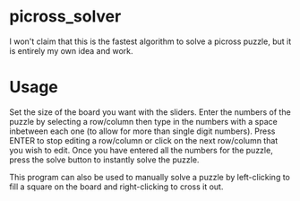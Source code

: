 # picross_solver

I won't claim that this is the fastest algorithm to solve a picross puzzle, but it is entirely my own idea and work.

# Usage

Set the size of the board you want with the sliders. Enter the numbers of the puzzle by selecting a row/column then type in the numbers with a space inbetween each one (to allow for more than single digit numbers). Press ENTER to stop editing a row/column or click on the next row/column that you wish to edit. Once you have entered all the numbers for the puzzle, press the solve button to instantly solve the puzzle.

This program can also be used to manually solve a puzzle by left-clicking to fill a square on the board and right-clicking to cross it out.
